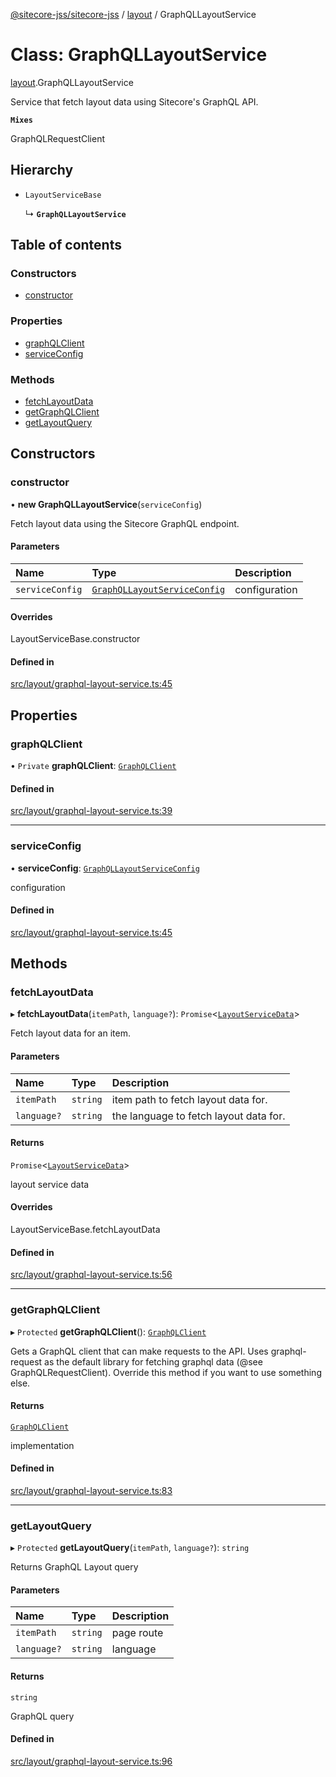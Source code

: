 [@sitecore-jss/sitecore-jss](../README.md) / [layout](../modules/layout.md) / GraphQLLayoutService

# Class: GraphQLLayoutService

[layout](../modules/layout.md).GraphQLLayoutService

Service that fetch layout data using Sitecore's GraphQL API.

**`Mixes`**

GraphQLRequestClient

## Hierarchy

- `LayoutServiceBase`

  ↳ **`GraphQLLayoutService`**

## Table of contents

### Constructors

- [constructor](layout.GraphQLLayoutService.md#constructor)

### Properties

- [graphQLClient](layout.GraphQLLayoutService.md#graphqlclient)
- [serviceConfig](layout.GraphQLLayoutService.md#serviceconfig)

### Methods

- [fetchLayoutData](layout.GraphQLLayoutService.md#fetchlayoutdata)
- [getGraphQLClient](layout.GraphQLLayoutService.md#getgraphqlclient)
- [getLayoutQuery](layout.GraphQLLayoutService.md#getlayoutquery)

## Constructors

### constructor

• **new GraphQLLayoutService**(`serviceConfig`)

Fetch layout data using the Sitecore GraphQL endpoint.

#### Parameters

| Name | Type | Description |
| :------ | :------ | :------ |
| `serviceConfig` | [`GraphQLLayoutServiceConfig`](../modules/layout.md#graphqllayoutserviceconfig) | configuration |

#### Overrides

LayoutServiceBase.constructor

#### Defined in

[src/layout/graphql-layout-service.ts:45](https://github.com/Sitecore/jss/blob/031d7188a/packages/sitecore-jss/src/layout/graphql-layout-service.ts#L45)

## Properties

### graphQLClient

• `Private` **graphQLClient**: [`GraphQLClient`](../interfaces/index.GraphQLClient.md)

#### Defined in

[src/layout/graphql-layout-service.ts:39](https://github.com/Sitecore/jss/blob/031d7188a/packages/sitecore-jss/src/layout/graphql-layout-service.ts#L39)

___

### serviceConfig

• **serviceConfig**: [`GraphQLLayoutServiceConfig`](../modules/layout.md#graphqllayoutserviceconfig)

configuration

#### Defined in

[src/layout/graphql-layout-service.ts:45](https://github.com/Sitecore/jss/blob/031d7188a/packages/sitecore-jss/src/layout/graphql-layout-service.ts#L45)

## Methods

### fetchLayoutData

▸ **fetchLayoutData**(`itemPath`, `language?`): `Promise`<[`LayoutServiceData`](../interfaces/layout.LayoutServiceData.md)\>

Fetch layout data for an item.

#### Parameters

| Name | Type | Description |
| :------ | :------ | :------ |
| `itemPath` | `string` | item path to fetch layout data for. |
| `language?` | `string` | the language to fetch layout data for. |

#### Returns

`Promise`<[`LayoutServiceData`](../interfaces/layout.LayoutServiceData.md)\>

layout service data

#### Overrides

LayoutServiceBase.fetchLayoutData

#### Defined in

[src/layout/graphql-layout-service.ts:56](https://github.com/Sitecore/jss/blob/031d7188a/packages/sitecore-jss/src/layout/graphql-layout-service.ts#L56)

___

### getGraphQLClient

▸ `Protected` **getGraphQLClient**(): [`GraphQLClient`](../interfaces/index.GraphQLClient.md)

Gets a GraphQL client that can make requests to the API. Uses graphql-request as the default
library for fetching graphql data (@see GraphQLRequestClient). Override this method if you
want to use something else.

#### Returns

[`GraphQLClient`](../interfaces/index.GraphQLClient.md)

implementation

#### Defined in

[src/layout/graphql-layout-service.ts:83](https://github.com/Sitecore/jss/blob/031d7188a/packages/sitecore-jss/src/layout/graphql-layout-service.ts#L83)

___

### getLayoutQuery

▸ `Protected` **getLayoutQuery**(`itemPath`, `language?`): `string`

Returns GraphQL Layout query

#### Parameters

| Name | Type | Description |
| :------ | :------ | :------ |
| `itemPath` | `string` | page route |
| `language?` | `string` | language |

#### Returns

`string`

GraphQL query

#### Defined in

[src/layout/graphql-layout-service.ts:96](https://github.com/Sitecore/jss/blob/031d7188a/packages/sitecore-jss/src/layout/graphql-layout-service.ts#L96)
